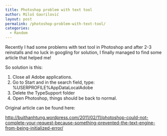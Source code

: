 ```yaml
---
title: Photoshop problem with text tool
author: Miloš Gavrilović
layout: post
permalink: /photoshop-problem-with-text-tool/
categories:
  - Random
---
```

Recently I had some problems with text tool in Photoshop and after 2-3 reinstalls and no luck in googling for solution, I finally managed to find some article that helped me!

So solution is this:

1.  Close all Adobe applications.
2.  Go to Start and in the search field, type: %USERPROFILE%AppDataLocalAdobe
3.  Delete the TypeSupport folder
4.  Open Photoshop, things should be back to normal.

Original article can be found here:

<a href="http://buithanhtung.wordpress.com/2011/02/11/photoshop-could-not-complete-your-request-because-something-prevented-the-text-engine-from-being-initialized-error/" target="_blank">http://buithanhtung.wordpress.com/2011/02/11/photoshop-could-not-complete-your-request-because-something-prevented-the-text-engine-from-being-initialized-error/</a>
